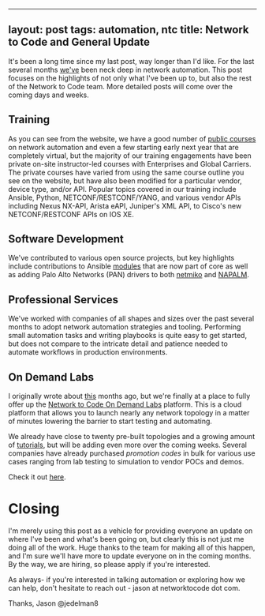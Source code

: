 
---

layout: post
tags: automation, ntc
title: Network to Code and General Update
---

It's been a long time since my last post, way longer than I'd like. For the last several months [we've](http://networktocode.com/) been neck deep in network automation. This post focuses on the highlights of not only what I've been up to, but also the rest of the Network to Code team.  More detailed posts will come over the coming days and weeks.

## Training

As you can see from the website, we have a good number of [public courses](http://networktocode.com/products/training/) on network automation and even a few starting early next year that are completely virtual, but the majority of our training engagements have been private on-site instructor-led courses with Enterprises and Global Carriers.  The private courses have varied from using the same course outline you see on the website, but have also been modified for a particular vendor, device type, and/or API.  Popular topics covered in our training include Ansible, Python, NETCONF/RESTCONF/YANG, and  various vendor APIs including Nexus NX-API, Arista eAPI, Juniper's XML API, to Cisco's new NETCONF/RESTCONF APIs on IOS XE.

## Software Development

We've contributed to various open source projects, but key highlights include contributions to Ansible [modules](https://github.com/ansible/ansible-modules-core) that are now part of core as well as adding Palo Alto Networks (PAN) drivers to both [netmiko](https://github.com/ktbyers/netmiko) and [NAPALM](https://github.com/napalm-automation/).  

## Professional Services

We've worked with companies of all shapes and sizes over the past several months to adopt network automation strategies and tooling.  Performing small automation tasks and writing playbooks is quite easy to get started, but does not compare to the intricate detail and patience needed to automate workflows in production environments.  

## On Demand Labs

I originally wrote about [this](/home/on-demand-network-labs) months ago, but we're finally at a place to fully offer up the [Network to Code On Demand Labs](https://labs.networktocode.com/) platform.  This is a cloud platform that allows you to launch nearly any network topology in a matter of minutes lowering the barrier to start testing and automating.

We already have close to twenty pre-built topologies and a growing amount of [tutorials](http://networktocode.com/products/labs/tutorials/), but will be adding even more over the coming weeks.  Several companies have already purchased _promotion codes_ in bulk for various use cases ranging from lab testing to simulation to vendor POCs and demos.  

Check it out [here](https://labs.networktocode.com/).

# Closing

I'm merely using this post as a vehicle for providing everyone an update on where I've been and what's been going on, but clearly this is not just me doing all of the work.  Huge thanks to the team for making all of this happen, and I'm sure we'll have more to update everyone on in the coming months.  By the way, we are hiring, so please apply if you're interested.

As always- if you're interested in talking automation or exploring how we can help, don't hesitate to reach out - jason at networktocode dot com.


Thanks,
Jason
@jedelman8

